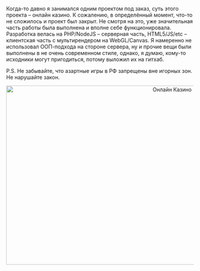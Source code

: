 Когда-то давно я занимался одним проектом под заказ, суть этого проекта – онлайн казино. К сожалению, в определённый момент, что-то не сложилось и проект был закрыт. Не смотря на это, уже значительная часть работы была выполнена и вполне себе функционировала. Разработка велась на PHP/NodeJS – серверная часть, HTML5/JS/etc – клиентская часть с мультирендером на WebGL/Canvas. Я намеренно не использовал ООП-подхода на стороне сервера, ну и прочие вещи были выполнены в не очень современном стиле, однако, я думаю, кому-то исходники могут пригодиться, потому выложил их на гитхаб.

P.S. Не забывайте, что азартные игры в РФ запрещены вне игорных зон. Не нарушайте закон.

<div align="center">
  <a href="https://russiancoders.tech/topic/s7uxH1TqpmG9RPp92Yxb/" target="_blank"><img src="https://russiancoders.ru/jYzACIND80rGj0XngB3N/tURswcCb6Soa9FY1hfH4.jpg" alt="Онлайн Казино" style="max-width: 100%;" width="876" height="480"></a>
</div>
